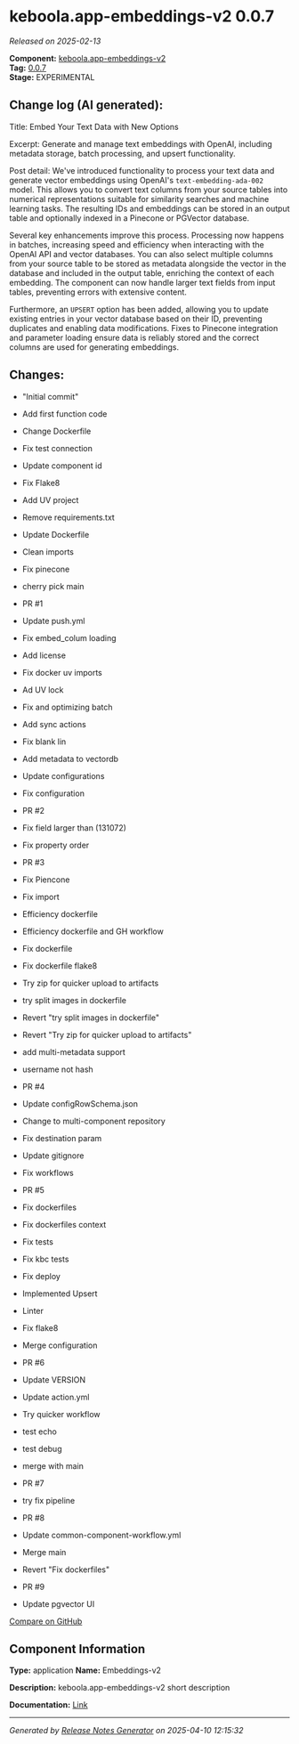 #  keboola.app-embeddings-v2 0.0.7

_Released on 2025-02-13_

**Component:** [keboola.app-embeddings-v2](https://github.com/keboola/component-embeddings-v2)  
**Tag:** [0.0.7](https://github.com/keboola/component-embeddings-v2/releases/tag/0.0.7)  
**Stage:** EXPERIMENTAL


## Change log (AI generated):
Title: Embed Your Text Data with New Options

Excerpt: Generate and manage text embeddings with OpenAI, including metadata storage, batch processing, and upsert functionality.

Post detail:
We've introduced functionality to process your text data and generate vector embeddings using OpenAI's `text-embedding-ada-002` model. This allows you to convert text columns from your source tables into numerical representations suitable for similarity searches and machine learning tasks. The resulting IDs and embeddings can be stored in an output table and optionally indexed in a Pinecone or PGVector database.

Several key enhancements improve this process. Processing now happens in batches, increasing speed and efficiency when interacting with the OpenAI API and vector databases. You can also select multiple columns from your source table to be stored as metadata alongside the vector in the database and included in the output table, enriching the context of each embedding. The component can now handle larger text fields from input tables, preventing errors with extensive content.

Furthermore, an `UPSERT` option has been added, allowing you to update existing entries in your vector database based on their ID, preventing duplicates and enabling data modifications. Fixes to Pinecone integration and parameter loading ensure data is reliably stored and the correct columns are used for generating embeddings.



## Changes:



- "Initial commit" 




- Add first function code 




- Change Dockerfile 




- Fix test connection 




- Update component id 




- Fix Flake8 




- Add UV project 




- Remove requirements.txt 




- Update Dockerfile 




- Clean imports 




- Fix pinecone 




- cherry pick main 




- PR #1 




- Update push.yml 






- Fix embed_colum loading 




- Add license 




- Fix docker uv imports 




- Ad UV lock 




- Fix and optimizing batch 




- Add sync actions 




- Fix blank lin 




- Add metadata to vectordb 




- Update configurations 




- Fix configuration 




- PR #2 








- Fix field larger than (131072) 




- Fix property order 






- PR #3 




- Fix Piencone 




- Fix import 




- Efficiency dockerfile 




- Efficiency dockerfile and GH workflow 






- Fix dockerfile 




- Fix dockerfile flake8 




- Try zip for quicker upload to artifacts 




- try split images in dockerfile 




- Revert "try split images in dockerfile" 




- Revert "Try zip for quicker upload to artifacts" 




- add multi-metadata support 




- username not hash 








- PR #4 




- Update configRowSchema.json 




- Change to multi-component repository 




- Fix destination param 




- Update gitignore 




- Fix workflows 






- PR #5 








- Fix dockerfiles 






- Fix dockerfiles context 






- Fix tests 




- Fix kbc tests 




- Fix deploy 






- Implemented Upsert 




- Linter 




- Fix flake8 




- Merge configuration 




- PR #6 




- Update VERSION 






- Update action.yml 








- Try quicker workflow 




- test echo 




- test debug 






- merge with main 




- PR #7 




- try fix pipeline 




- PR #8 








- Update common-component-workflow.yml 
















- Merge main 






- Revert "Fix dockerfiles" 






- PR #9 








- Update pgvector UI 









[Compare on GitHub](https://github.com/keboola/component-embeddings-v2/compare/initial...0.0.7)



## Component Information
**Type:** application
**Name:** Embeddings-v2

**Description:** keboola.app-embeddings-v2 short description


**Documentation:** [Link](https://github.com/keboola/component-embeddings-v2/blob/master/README.md)



---
_Generated by [Release Notes Generator](https://github.com/keboola/release-notes-generator)
on 2025-04-10 12:15:32_